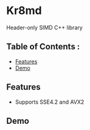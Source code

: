 # Kr8md

Header-only SIMD C++ library

## Table of Contents :

- [Features](#features)
- [Demo](#demo)

## Features

- Supports SSE4.2 and AVX2

## Demo